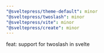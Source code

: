 ```yaml
---
"@sveltepress/theme-default": minor
"@sveltepress/twoslash": minor
"@sveltepress/vite": minor
"@sveltepress/create": minor
---
```


feat: support for twoslash in svelte
